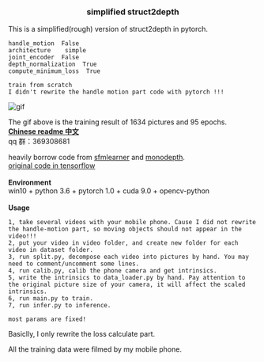 ### <p align="center">simplified struct2depth</p>  
This is a simplified(rough) version of struct2depth in pytorch.  
```
handle_motion  False
architecture    simple
joint_encoder  False
depth_normalization  True
compute_minimum_loss  True

train from scratch  
I didn't rewrite the handle motion part code with pytorch !!!
```
![gif](./misc/rst.gif)  

The gif above is the training result of 1634 pictures and 95 epochs. 
<br> 
[**Chinese readme 中文**](./misc/说明.pdf)  
qq 群：369308681  

heavily borrow code from [sfmlearner](https://github.com/ClementPinard/SfmLearner-Pytorch) and [monodepth](https://github.com/ClubAI/MonoDepth-PyTorch).  
[original code in tensorflow](https://github.com/tensorflow/models/tree/master/research/struct2depth)  
<br>
**Environment**  
win10 + python 3.6 + pytorch 1.0 + cuda 9.0 + opencv-python 
<br>  
**Usage**  
```
1, take several videos with your mobile phone. Cause I did not rewrite the handle-motion part, so moving objects should not appear in the video!!!
2, put your video in video folder, and create new folder for each video in dataset folder.
3, run split.py, decompose each video into pictures by hand. You may need to comment/uncomment some lines. 
4, run calib.py, calib the phone camera and get intrinsics.
5, write the intrinsics to data_loader.py by hand. Pay attention to the original picture size of your camera, it will affect the scaled intrinsics.
6, run main.py to train.
7, run infer.py to inference.

most params are fixed!
```

Basiclly, I only rewrite the loss calculate part.

All the training data were filmed by my mobile phone.  


